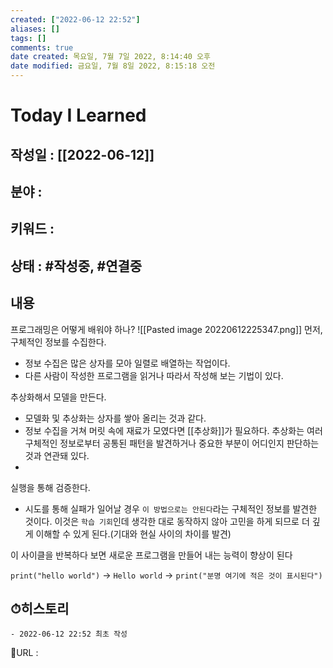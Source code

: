 ```yaml
---
created: ["2022-06-12 22:52"]
aliases: []
tags: []
comments: true
date created: 목요일, 7월 7일 2022, 8:14:40 오후
date modified: 금요일, 7월 8일 2022, 8:15:18 오전
---
```


# Today I Learned
## 작성일 : [[2022-06-12]]
## 분야 :
## 키워드 :
## 상태 : #작성중, #연결중

## 내용
프로그래밍은 어떻게 배워야 하나?
![[Pasted image 20220612225347.png]] 
먼저, 구체적인 정보를 수집한다.
- 정보 수집은 많은 상자를 모아 일렬로 배열하는 작업이다.
- 다른 사람이 작성한 프로그램을 읽거나 따라서 작성해 보는 기법이 있다.


추상화해서 모델을 만든다.
- 모델화 및 추상화는 상자를 쌓아 올리는 것과 같다.
- 정보 수집을 거쳐 머릿 속에 재료가 모였다면 [[추상화]]가 필요하다. 추상화는 여러 구체적인 정보로부터 공통된 패턴을 발견하거나 중요한 부분이 어디인지 판단하는 것과 연관돼 있다.
- 

실행을 통해 검증한다.
- 시도를 통해 실패가 일어날 경우 `이 방법으로는 안된다`라는 구체적인 정보를 발견한 것이다. 이것은 `학습 기회`인데 생각한 대로 동작하지 않아 고민을 하게 되므로 더 깊게 이해할 수 있게 된다.(기대와 현실 사이의 차이를 발견)

이 사이클을 반복하다 보면 새로운 프로그램을 만들어 내는 능력이 향상이 된다

`print("hello world")` -> `Hello world`  -> `print("분명 여기에 적은 것이 표시된다")`
## ⏱히스토리
	- 2022-06-12 22:52 최초 작성


📙URL :